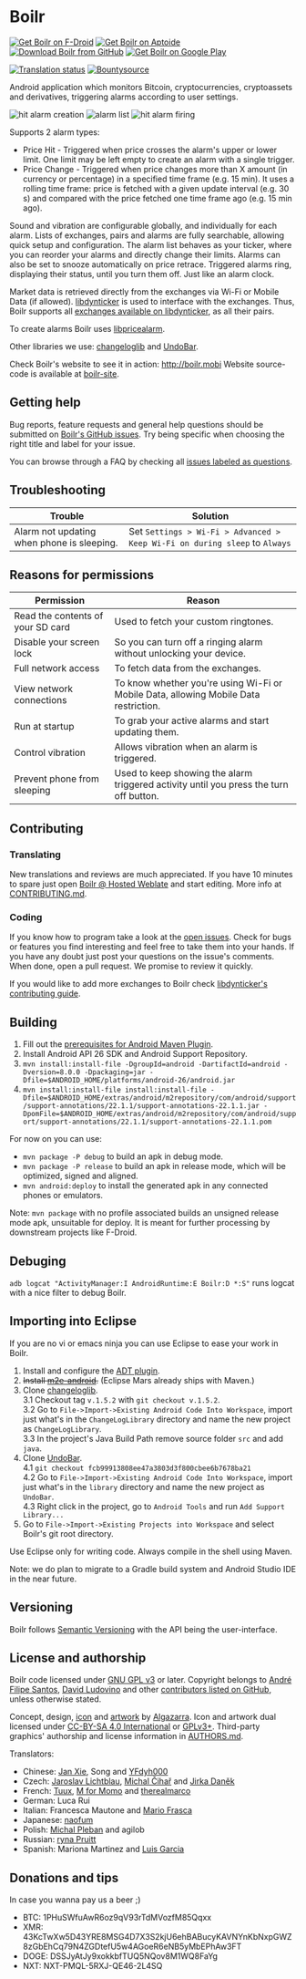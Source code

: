 # Boilr
[![Get Boilr on F-Droid](https://github.com/drpout/boilr/raw/master/src/main/img/store_badges/f-droid.png)](https://f-droid.org/repository/browse/?fdid=mobi.boilr.boilr)  [![Get Boilr on Aptoide](https://github.com/drpout/boilr/raw/master/src/main/img/store_badges/aptoide.png)](https://drpout.store.aptoide.com/app/market/mobi.boilr.boilr/9/22752431/Boilr)  [![Download Boilr from GitHub](https://github.com/drpout/boilr/raw/master/src/main/img/store_badges/github.png)](https://github.com/drpout/boilr/releases)  [![Get Boilr on Google Play](https://github.com/drpout/boilr/raw/master/src/main/img/store_badges/google_play.png)](https://play.google.com/store/apps/details?id=mobi.boilr.boilr)

[![Translation status](https://hosted.weblate.org/widgets/boilr/-/svg-badge.svg)](https://hosted.weblate.org/engage/boilr/?utm_source=widget)  [![Bountysource](https://api.bountysource.com/badge/tracker?tracker_id=6817098)](https://www.bountysource.com/teams/drpout/issues?tracker_ids=6817098)

Android application which monitors Bitcoin, cryptocurrencies, cryptoassets and derivatives, triggering alarms according to user settings.

![hit alarm creation](https://github.com/drpout/boilr/raw/master/src/main/img/screenshots/hit_creation.png) ![alarm list](https://github.com/drpout/boilr/raw/master/src/main/img/screenshots/alarm_list.png) ![hit alarm firing](https://github.com/drpout/boilr/raw/master/src/main/img/screenshots/hit_firing.png)

Supports 2 alarm types:

* Price Hit - Triggered when price crosses the alarm's upper or lower limit. One limit may be left empty to create an alarm with a single trigger.
* Price Change - Triggered when price changes more than X amount (in currency or percentage) in a specified time frame (e.g. 15 min). It uses a rolling time frame: price is fetched with a given update interval (e.g. 30 s) and compared with the price fetched one time frame ago (e.g. 15 min ago).

Sound and vibration are configurable globally, and individually for each alarm. Lists of exchanges, pairs and alarms are fully searchable, allowing quick setup and configuration. The alarm list behaves as your ticker, where you can reorder your alarms and directly change their limits. Alarms can also be set to snooze automatically on price retrace. Triggered alarms ring, displaying their status, until you turn them off. Just like an alarm clock.

Market data is retrieved directly from the exchanges via Wi-Fi or Mobile Data (if allowed). [libdynticker](https://github.com/drpout/libdynticker) is used to interface with the exchanges. Thus, Boilr supports all [exchanges available on libdynticker](https://github.com/drpout/libdynticker/#supported-exchanges), as all their pairs.

To create alarms Boilr uses [libpricealarm](https://github.com/drpout/libpricealarm).

Other libraries we use: [changeloglib](https://github.com/gabrielemariotti/changeloglib) and [UndoBar](https://github.com/soarcn/UndoBar).

Check Boilr's website to see it in action: http://boilr.mobi Website source-code is available at [boilr-site](https://github.com/drpout/boilr-site).

## Getting help
Bug reports, feature requests and general help questions should be submitted on [Boilr's GitHub issues](https://github.com/drpout/boilr/issues). Try being specific when choosing the right title and label for your issue.

You can browse through a FAQ by checking all [issues labeled as questions](https://github.com/drpout/boilr/issues?q=label%3Aquestion).

## Troubleshooting

Trouble | Solution
------- | --------
Alarm not updating when phone is sleeping. | Set `Settings > Wi-Fi > Advanced > Keep Wi-Fi on during sleep` to `Always`

## Reasons for permissions

Permission | Reason
---------- | ------
Read the contents of your SD card | Used to fetch your custom ringtones.
Disable your screen lock | So you can turn off a ringing alarm without unlocking your device.
Full network access | To fetch data from the exchanges.
View network connections | To know whether you're using Wi-Fi or Mobile Data, allowing Mobile Data restriction. 
Run at startup | To grab your active alarms and start updating them. 
Control vibration | Allows vibration when an alarm is triggered. 
Prevent phone from sleeping | Used to keep showing the alarm triggered activity until you press the turn off button.

## Contributing

### Translating
New translations and reviews are much appreciated. If you have 10 minutes to spare just open [Boilr @ Hosted Weblate](https://hosted.weblate.org/projects/boilr/) and start editing. More info at [CONTRIBUTING.md](/CONTRIBUTING.md).

### Coding
If you know how to program take a look at the [open issues](https://github.com/drpout/boilr/issues). Check for bugs or features you find interesting and feel free to take them into your hands. If you have any doubt just post your questions on the issue's comments. When done, open a pull request. We promise to review it quickly.

If you would like to add more exchanges to Boilr check [libdynticker's contributing guide](https://github.com/drpout/libdynticker/blob/master/CONTRIBUTING.md).

## Building
1. Fill out the [prerequisites for Android Maven Plugin](http://simpligility.github.io/android-maven-plugin/index.html#required_setup).
2. Install Android API 26 SDK and Android Support Repository.
3. `mvn install:install-file -DgroupId=android -DartifactId=android -Dversion=8.0.0 -Dpackaging=jar -Dfile=$ANDROID_HOME/platforms/android-26/android.jar`
4. `mvn install:install-file install:install-file -Dfile=$ANDROID_HOME/extras/android/m2repository/com/android/support/support-annotations/22.1.1/support-annotations-22.1.1.jar -DpomFile=$ANDROID_HOME/extras/android/m2repository/com/android/support/support-annotations/22.1.1/support-annotations-22.1.1.pom`

For now on you can use:

* `mvn package -P debug` to build an apk in debug mode.
* `mvn package -P release` to build an apk in release mode, which will be optimized, signed and aligned.
* `mvn android:deploy` to install the generated apk in any connected phones or emulators.

Note: `mvn package` with no profile associated builds an unsigned release mode apk, unsuitable for deploy. It is meant for further processing by downstream projects like F-Droid.

## Debuging
`adb logcat "ActivityManager:I AndroidRuntime:E Boilr:D *:S"` runs logcat with a nice filter to debug Boilr.

## Importing into Eclipse
If you are no vi or emacs ninja you can use Eclipse to ease your work in Boilr.

1. Install and configure the [ADT plugin](http://android.magicer.xyz/sdk/installing/installing-adt.html).
2. ~~Install [m2e-android](https://rgladwell.github.io/m2e-android).~~ (Eclipse Mars already ships with Maven.)
3. Clone [changeloglib](https://github.com/gabrielemariotti/changeloglib/).  
3.1 Checkout tag `v.1.5.2` with `git checkout v.1.5.2`.  
3.2 Go to `File->Import->Existing Android Code Into Workspace`, import just what's in the `ChangeLogLibrary` directory and name the new project as `ChangeLogLibrary`.  
3.3  In the project's Java Build Path remove source folder `src` and add `java`.
4. Clone [UndoBar](https://github.com/soarcn/UndoBar).  
4.1  `git checkout fcb99913808ee47a3803d3f800cbee6b7678ba21`  
4.2 Go to `File->Import->Existing Android Code Into Workspace`, import just what's in the `library` directory and name the new project as `UndoBar`.  
4.3 Right click in the project, go to `Android Tools` and run `Add Support Library...`
5. Go to `File->Import->Existing Projects into Workspace` and select Boilr's git root directory.

Use Eclipse only for writing code. Always compile in the shell using Maven.

Note: we do plan to migrate to a Gradle build system and Android Studio IDE in the near future.

## Versioning
Boilr follows [Semantic Versioning](http://semver.org) with the API being the user-interface.

## License and authorship
Boilr code licensed under [GNU GPL v3](/LICENSE) or later. Copyright belongs to [André Filipe Santos](https://github.com/andrefbsantos), [David Ludovino](https://github.com/dllud) and other [contributors listed on GitHub](https://github.com/drpout/boilr/graphs/contributors), unless otherwise stated.

Concept, design, [icon](src/main/img/icons/ic_boilr.ai) and [artwork](src/main/img) by [Algazarra](https://www.behance.net/algazarra). Icon and artwork dual licensed under [CC-BY-SA 4.0 International](https://creativecommons.org/licenses/by-sa/4.0) or [GPLv3+](/LICENSE). Third-party graphics' authorship and license information in [AUTHORS.md](src/main/img/AUTHORS.md).

Translators:

* Chinese: [Jan Xie](https://github.com/janx), Song and [YFdyh000](https://hosted.weblate.org/user/yfdyh000)
* Czech: [Jaroslav Lichtblau](https://github.com/svetlemodry), [Michal Čihař](https://github.com/nijel) and [Jirka Daněk](https://hosted.weblate.org/user/jirkadanek)
* French: [Tuux](http://www.rtnp.org), [M for Momo](http://www.rtnp.org) and [therealmarco](https://hosted.weblate.org/user/therealmarco)
* German: Luca Rui
* Italian: Francesca Mautone and [Mario Frasca](https://hosted.weblate.org/user/mfrasca)
* Japanese: [naofum](https://hosted.weblate.org/user/naofum)
* Polish: [Michal Pleban](https://pl.linkedin.com/in/michalpleban) and agilob
* Russian: [ryna Pruitt](https://hosted.weblate.org/user/irynapruitt)
* Spanish: Mariona Martinez and [Luis Garcia](https://hosted.weblate.org/user/luigars)

## Donations and tips
In case you wanna pay us a beer ;)

* BTC: 1PHuSWfuAwR6oz9qV93rTdMVozfM85Qqxx
* XMR: 43KcTwXw5D43YRE8MSG4D7X3S2kjU6ehBABucyKAVNYnKbNxpGWZ8zGbEhCq79N4ZGDtefU5w4AGoeR6eNB5yMbEPhAw3FT
* DOGE: DSSJyAtJy9xokkbfTUQ5NQov8M1WQ8FaYg
* NXT: NXT-PMQL-5RXJ-QE46-2L4SQ

